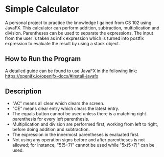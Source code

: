 # Simple Calculator 

A personal project to practice the knowledge I gained from CS 102 using JavaFX. This calculator can perform addition, subtraction, multiplication and division. Parentheses can be used to separate the expressions. The input from the user is taken as infix expression which is turned into postfix expression to evaluate the result by using a stack object.

## How to Run the Program

A detailed guide can be found to use JavaFX in the following link: https://openjfx.io/openjfx-docs/#install-javafx

## Description

- "AC" means all clear which clears the screen.
- "CE" means clear entry which clears the latest entry.
- The equals button cannot be used unless there is a matching right parenthesis for every left parenthesis.
- Multiplication and division are performed first, working from left to right, before doing addition and subtraction.
- The expression in the innermost parentheses is evaluated first.
- Not using any operation signs before and after parentheses is not allowed; for instance, "5(5+7)" cannot be used while "5x(5+7)" can be used.

